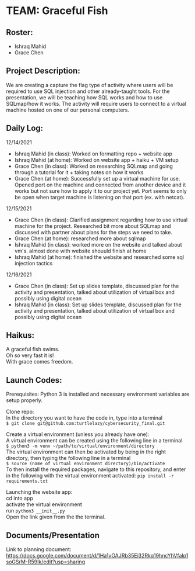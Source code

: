 # TEAM: Graceful Fish

## Roster:
* Ishraq Mahid
* Grace Chen

## Project Description:
We are creating a capture the flag type of activity where users will be required to use SQL injection and other already-taught tools. For the presentation, we will be teaching how SQL works and how to use SQLmap/how it works. The activity will require users to connect to a virtual machine hosted on one of our personal computers.

## Daily Log:
12/14/2021
* Ishraq Mahid (in class): Worked on formatting repo + website app
* Ishraq Mahid (at home): Worked on website app + haiku + VM setup
* Grace Chen (in class): Worked on researching SQLmap and going through a tutorial for it + taking notes on how it works
* Grace Chen (at home): Successfully set up a virtual machine for use. Opened port on the machine and connected from another device and it works but not sure how to apply it to our project yet. Port seems to only be open when target machine is listening on that port (ex. with netcat).

12/15/2021
* Grace Chen (in class): Clarified assignment regarding how to use virtual machine for the project. Researched bit more about SQLmap and discussed with partner about plans for the steps we need to take. 
* Grace Chen (at home): researched more about sqlmap
* Ishraq Mahid (in class): worked more on the website and talked about vm's. almost done with website shouuld finish at home
* Ishraq Mahid (at home): finished the website and researched some sql injection tactics

12/16/2021
* Grace Chen (in class): Set up slides template, discussed plan for the activity and presentation, talked about utilization of virtual box and possibly using digital ocean
* Ishraq Mahid (in class): Set up slides template, discussed plan for the activity and presentation, talked about utilization of virtual box and possibly using digital ocean

## Haikus:
A graceful fish swims. <br>
Oh so very fast it is! <br>
With grace comes freedom.

## Launch Codes:
Prerequisites:
    Python 3 is installed and necessary environment variables are setup properly.

Clone repo:
    <br>
    In the directory you want to have the code in, type into a terminal
    <br>
    ```
    $ git clone git@github.com:turtlelazy/cybersecurity_final.git
    ```

Create a virtual environment (unless you already have one):
    <br>
    A virtual environment can be created using the following line in a terminal
    <br>
    ```
    $ python3 -m venv ~/path/to/virtual/environment/directory
    ```
    <br>
    The virtual environment can then be activated by being in the right directory, then typing the following line in a terminal
    <br>
    ```
    $ source (name of virtual environment directory)/bin/activate
    ```
    <br>
    To then install the required packages, navigate to this repository, and enter in the following with the virtual environment activated:
    ```
    pip install -r requirements.txt
    ```

Launching the website app:
    <br>
    cd into app
    <br>
    activate the virtual environment
    <br>
    run ```python3 __init__.py```
    <br>
    Open the link given from the the terminal.

## Documents/Presentation
Link to planning document: https://docs.google.com/document/d/1Ha1vOAJRb35Ei32Rkq19hncYhVfalp1soGSrM-R59Ik/edit?usp=sharing
